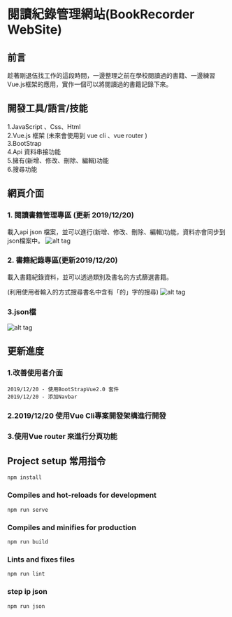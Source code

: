 # 閱讀紀錄管理網站(BookRecorder WebSite)


## 前言
趁著剛退伍找工作的這段時間，一邊整理之前在學校閱讀過的書籍、一邊練習Vue.js框架的應用，實作一個可以將閱讀過的書籍記錄下來。

## 開發工具/語言/技能
1.JavaScript 、Css、Html  
2.Vue.js 框架 (未來會使用到 vue cli 、vue router )  
3.BootStrap  
4.Api 資料串接功能  
5.擁有(新增、修改、刪除、編輯)功能  
6.搜尋功能  


## 網頁介面

### 1. 閱讀書籍管理專區 (更新 2019/12/20)

載入api  json  檔案，並可以進行(新增、修改、刪除、編輯)功能，資料亦會同步到json檔案中。
![alt tag](http://imgur.com/CLxEFbE.jpg)


### 2. 書籍紀錄專區(更新2019/12/20)

載入書籍紀錄資料，並可以透過類別及書名的方式篩選書籍。

(利用使用者輸入的方式搜尋書名中含有「的」字的搜尋)
![alt tag](http://imgur.com/o9ZhwgR.jpg)

### 3.json檔

![alt tag](http://imgur.com/nJ1RKHK.jpg)

## 更新進度
### 1.改善使用者介面
    2019/12/20 - 使用BootStrapVue2.0 套件
    2019/12/20 - 添加Navbar
    
### 2.2019/12/20 使用Vue Cli專案開發架構進行開發

### 3.使用Vue router 來進行分頁功能

## Project setup 常用指令
```
npm install
```

### Compiles and hot-reloads for development
```
npm run serve
```

### Compiles and minifies for production
```
npm run build
```

### Lints and fixes files
```
npm run lint
```

### step ip json
```
npm run json
```

